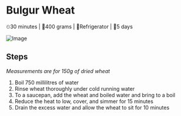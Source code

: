 # Bulgur Wheat

&#9202;30 minutes | &#127855;400 grams | &#127801;Refrigerator | &#129344;5 days

![Image](../images/bulgur_wheat.jpg)

## Steps

_Measurements are for 150g of dried wheat_

1. Boil 750 millilitres of water
1. Rinse wheat thoroughly under cold running water
1. To a saucepan, add the wheat and boiled water and bring to a boil
1. Reduce the heat to low, cover, and simmer for 15 minutes
1. Drain the excess water and allow the wheat to sit for 10 minutes
